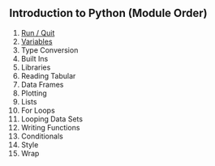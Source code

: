 
## Introduction to Python (Module Order)

1. [Run / Quit](https://github.com/mydatastory-dev/py_intro_class/blob/master/_episodes/run_quit.md)
2. [Variables](https://github.com/mydatastory-dev/py_intro_class/blob/master/_episodes/variables.md)
3. Type Conversion
4. Built Ins
5. Libraries
6. Reading Tabular
7. Data Frames
8. Plotting
9. Lists
10. For Loops
11. Looping Data Sets
12. Writing Functions
13. Conditionals
14. Style
15. Wrap
